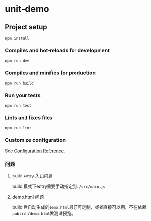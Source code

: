 # unit-demo

## Project setup
```
npm install
```

### Compiles and hot-reloads for development
```
npm run dev
```

### Compiles and minifies for production
```
npm run build
```

### Run your tests
```
npm run test
```

### Lints and fixes files
```
npm run lint
```

### Customize configuration
See [Configuration Reference](https://cli.vuejs.org/config/).

### 问题
1. build entry 入口问题

    build 模式下entry需要手动指定到`./src/main.js`

2. demo.html 问题

    build 后自动生成的`demo.html`最好可定制，或者直接可以用。不在依赖`publich/demo.html`做测试预览。
